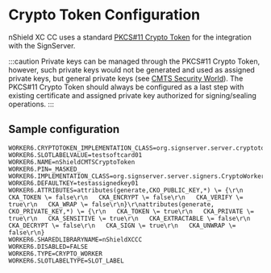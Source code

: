 # Crypto Token Configuration

nShield XC CC uses a standard [PKCS#11 Crypto Token](https://doc.primekey.com/signserver/signserver-reference/signserver-components/cryptotokens/pkcs11cryptotoken) for the integration with the SignServer.

:::caution
Private keys can be managed through the PKCS#11 Crypto Token, however, such private keys would not be generated and used as assigned private keys, but general private keys (see [CMTS Security World](./cmts)). The PKCS#11 Crypto Token should always be configured as a last step with existing certificate and assigned private key authorized for signing/sealing operations.
:::

## Sample configuration

```
WORKER6.CRYPTOTOKEN_IMPLEMENTATION_CLASS=org.signserver.server.cryptotokens.PKCS11CryptoToken
WORKER6.SLOTLABELVALUE=testsoftcard01
WORKER6.NAME=nShieldCMTSCryptoToken
WORKER6.PIN=_MASKED_
WORKER6.IMPLEMENTATION_CLASS=org.signserver.server.signers.CryptoWorker
WORKER6.DEFAULTKEY=testassignedkey01
WORKER6.ATTRIBUTES=attributes(generate,CKO_PUBLIC_KEY,*) \= {\r\n   CKA_TOKEN \= false\r\n   CKA_ENCRYPT \= false\r\n   CKA_VERIFY \= true\r\n   CKA_WRAP \= false\r\n}\r\nattributes(generate, CKO_PRIVATE_KEY,*) \= {\r\n   CKA_TOKEN \= true\r\n   CKA_PRIVATE \= true\r\n   CKA_SENSITIVE \= true\r\n   CKA_EXTRACTABLE \= false\r\n   CKA_DECRYPT \= false\r\n   CKA_SIGN \= true\r\n   CKA_UNWRAP \= false\r\n}
WORKER6.SHAREDLIBRARYNAME=nShieldXCCC
WORKER6.DISABLED=FALSE
WORKER6.TYPE=CRYPTO_WORKER
WORKER6.SLOTLABELTYPE=SLOT_LABEL
```
